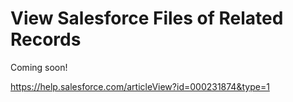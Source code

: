 View Salesforce Files of Related Records
========================================

Coming soon!

https://help.salesforce.com/articleView?id=000231874&type=1

